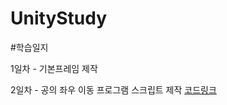 # UnityStudy


#학습일지

1일차 - 기본프레임 제작 

2일차 - 공의 좌우 이동 프로그램 스크립트 제작
[코드링크](https://github.com/highcowoo/UnityStudy/blob/main/Assets/script/Player.cs)

